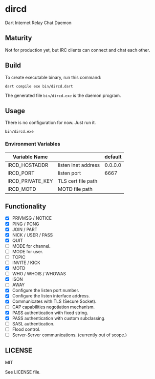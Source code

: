 # dircd

Dart Internet Relay Chat Daemon

## Maturity

Not for production yet, but IRC clients can connect and chat each other.

## Build

To create executable binary, run this command:

    dart compile exe bin/dircd.dart

The generated file `bin/dircd.exe` is the daemon program.

## Usage

There is no configuration for now. Just run it.

    bin/dircd.exe

### Environment Variables

| Variable Name    |                     | default |
| ---------------- | ------------------- | ------- |
| IRCD_HOSTADDR    | listen inet address | 0.0.0.0 |
| IRCD_PORT        | listen port         | 6667    |
| IRCD_PRIVATE_KEY | TLS cert file path  |         |
| IRCD_MOTD        | MOTD file path      |         |

## Functionality

- [x] PRIVMSG / NOTICE
- [x] PING / PONG
- [x] JOIN / PART
- [x] NICK / USER / PASS
- [x] QUIT
- [ ] MODE for channel.
- [ ] MODE for user.
- [ ] TOPIC
- [ ] INVITE / KICK
- [x] MOTD
- [ ] WHO / WHOIS / WHOWAS
- [x] ISON
- [ ] AWAY
- [x] Configure the listen port number.
- [x] Configure the listen interface address.
- [x] Communicates with TLS (Secure Socket).
- [ ] CAP capabilities negotiation mechanism.
- [x] PASS authentication with fixed string.
- [x] PASS authentication with custom subclassing.
- [ ] SASL authentication.
- [ ] Flood control.
- [ ] Server-Server communications. (currently out of scope.)

## LICENSE

MIT

See LICENSE file.
